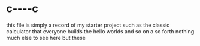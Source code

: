 # c----c
this file is simply a record of my starter project 
such as the classic 
calculator that everyone builds 
the hello worlds and so on a so forth 
nothing much else to see here but these 
